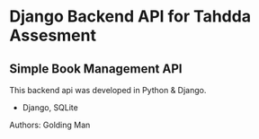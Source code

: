 # Django Backend API for Tahdda Assesment

## Simple Book Management API

This backend api was developed in Python & Django.

-   Django, SQLite

Authors: Golding Man
